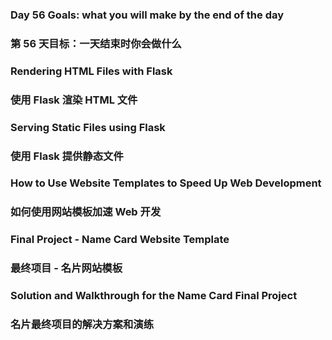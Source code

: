 ### Day 56 Goals: what you will make by the end of the day
### 第 56 天目标：一天结束时你会做什么

### Rendering HTML Files with Flask
### 使用 Flask 渲染 HTML 文件

### Serving Static Files using Flask
### 使用 Flask 提供静态文件

### How to Use Website Templates to Speed Up Web Development
### 如何使用网站模板加速 Web 开发

### Final Project - Name Card Website Template
### 最终项目 - 名片网站模板

### Solution and Walkthrough for the Name Card Final Project
### 名片最终项目的解决方案和演练
